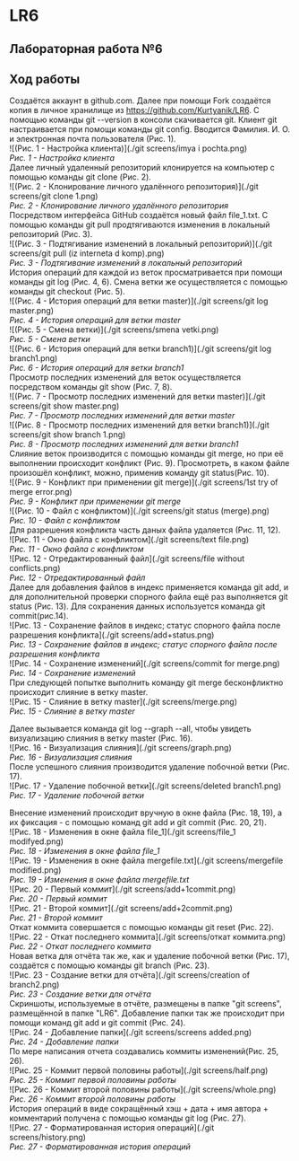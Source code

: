 # LR6
## **Лабораторная работа №6**
## Ход работы
Создаётся аккаунт в github.com. Далее при помощи Fork создаётся копия в личное хранилище из https://github.com/Kurtyanik/LR6. С помощью команды git --version в консоли скачивается git. Клиент git настраивается при помощи команды git config. Вводится Фамилия. И. О. и электронная почта пользователя (Рис. 1).<br>
![(Рис. 1 - Настройка клиента)](./git screens/imya i pochta.png)<br>
*Рис. 1 - Настройка клиента*<br>
Далее личный удаленный репозиторий клонируется на компьютер с помощью команды git clone (Рис. 2).<br>
![(Рис. 2 - Клонирование личного удалённого репозитория)](./git screens/git clone 1.png)<br>
*Рис. 2 - Клонирование личного удалённого репозитория*<br>
Посредством интерфейса GitHub создаётся новый файл file_1.txt. С помощью команды git pull продтягиваются изменения в локальный репозиторий (Рис. 3).<br>
![(Рис. 3 - Подтягивание изменений в локальный репозиторий)](./git screens/git pull (iz interneta d komp).png)<br>
*Рис. 3 - Подтягивание изменений в локальный репозиторий*<br>
История операций для каждой из веток просматривается при помощи команды git log (Рис. 4, 6). Смена ветки же осуществляется с помощью команды git checkout (Рис. 5).<br>
![(Рис. 4 - История операций для ветки master)](./git screens/git log master.png)<br>
*Рис. 4 - История операций для ветки master*<br>
![(Рис. 5 - Смена ветки)](./git screens/smena vetki.png)<br>
*Рис. 5 - Смена ветки*<br>
![(Рис. 6 - История операций для ветки branch1)](./git screens/git log branch1.png)<br>
*Рис. 6 - История операций для ветки branch1*<br>
Просмотр последних изменений для веток осуществляется посредством команды git show (Рис. 7, 8).<br>
![(Рис. 7 - Просмотр последних изменений для ветки master)](./git screens/git show master.png)<br>
*Рис. 7 - Просмотр последних изменений для ветки master*<br>
![(Рис. 8 - Просмотр последних изменений для ветки branch1)](./git screens/git show branch 1.png)<br>
*Рис. 8 - Просмотр последних изменений для ветки branch1*<br>
Слияние веток производится с помощью команды git merge, но при её выполнении происходит конфликт (Рис. 9). Просмотреть, в каком файле произошёл конфликт, можно, применив команду git status(Рис. 10). <br>
![(Рис. 9 - Конфликт при применении git merge)](./git screens/1st try of merge error.png)<br>
*Рис. 9 - Конфликт при применении git merge*<br>
![(Рис. 10 - Файл с конфликтом)](./git screens/git status (merge).png)<br>
*Рис. 10 - Файл с конфликтом*<br>
Для разрешения конфликта часть даных файла удаляется (Рис. 11, 12). <br>
![Рис. 11 - Окно файла с конфликтом](./git screens/text file.png)<br>
*Рис. 11 - Окно файла с конфликтом*<br>
![Рис. 12 - Отредактированный файл](./git screens/file without conflicts.png)<br>
*Рис. 12 - Отредактированный файл*<br>
Далее для добавления файлов в индекс применяется команда git add, и для дополнительной проверки спорного файла ещё раз выполняется git status (Рис. 13). Для сохранения данных используется команда git commit(рис.14).<br>
![Рис. 13 - Сохранение файлов в индекс; статус спорного файла после разрешения конфликта](./git screens/add+status.png)<br>
*Рис. 13 - Сохранение файлов в индекс; статус спорного файла после разрешения конфликта*<br>
![Рис. 14 - Сохранение изменений](./git screens/commit for merge.png)<br>
*Рис. 14 - Сохранение изменений*<br>
При следующей попытке выполнить команду git merge бесконфликтно происходит слияние в ветку master.<br>
![Рис. 15 - Слияние в ветку master](./git screens/merge.png)<br>
*Рис. 15 - Слияние в ветку master*<br>

Далее вызывается команда git log --graph --all, чтобы увидеть визуализацию слияния в ветку master (Рис. 16).<br>
![Рис. 16 - Визуализация слияния](./git screens/graph.png)<br>
*Рис. 16 - Визуализация слияния*<br>
После успешного слияния производится удаление побочной ветки (Рис. 17).<br>
![Рис. 17 - Удаление побочной ветки](./git screens/deleted branch1.png)<br>
*Рис. 17 - Удаление побочной ветки*<br> 

Внесение изменений происходит вручную в окне файла (Рис. 18, 19), а их фиксация - с помощью команд git add и git commit (Рис. 20, 21).<br>
![Рис. 18 - Изменения в окне файла file_1](./git screens/file_1 modifyed.png)<br>
*Рис. 18 - Изменения в окне файла file_1*<br>
![Рис. 19 - Изменения в окне файла mergefile.txt](./git screens/mergefile modified.png)<br>
*Рис. 19 - Изменения в окне файла mergefile.txt*<br>
![Рис. 20 - Первый коммит](./git screens/add+1commit.png)<br>
*Рис. 20 - Первый коммит*<br>
![Рис. 21 - Второй коммит](./git screens/add+2commit.png)<br>
*Рис. 21 - Второй коммит*<br>
Откат коммита совершается с помощью команды git reset (Рис. 22).<br>
![Рис. 22 - Откат последнего коммита](./git screens/откат коммита.png)<br>
*Рис. 22 - Откат последнего коммита*<br>
Новая ветка для отчёта так же, как и удаление побочной ветки (Рис. 17), создаётся с помощью команды git branch (Рис. 23).<br>
![Рис. 23 - Создание ветки для отчёта](./git screens/creation of branch2.png)<br>
*Рис. 23 - Создание ветки для отчёта*<br>
Скриншоты, используемые в отчёте, размещены в папке "git screens", размещённой в папке "LR6". Добавление папки так же происходит при помощи команд git add и git commit (Рис. 24).<br>
![Рис. 24 - Добавление папки](./git screens/screens added.png)<br>
*Рис. 24 - Добавление папки*<br>
По мере написания отчета создавались коммиты изменений(Рис. 25, 26).<br>
![Рис. 25 - Коммит первой половины работы](./git screens/half.png)<br>
*Рис. 25 - Коммит первой половины работы*<br>
![Рис. 26 - Коммит второй половины работы](./git screens/whole.png)<br>
*Рис. 26 - Коммит второй половины работы*<br>
История операций в виде сокращённый хэш + дата + имя автора + комментарий получена с помощью команды git log (Рис. 27).<br>
![Рис. 27 - Форматированная история операций](./git screens/history.png)<br>
*Рис. 27 - Форматированная история операций*<br>
